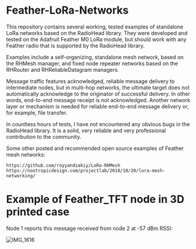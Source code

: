 # Feather-LoRa-Networks

This repository contains several working, tested examples of standalone LoRa networks based on the RadioHead library. They were developed and tested on the Adafruit Feather M0 LoRa module, but should work with any Feather radio that is supported by the RadioHead library.  

Examples include a self-organizing, standalone mesh network, based on the RHMesh manager, and fixed node repeater networks based on the RHRouter and RHReliableDatagram managers.

Message traffic features acknowledged, reliable message delivery to intermediate nodes, but in multi-hop networks, the ultimate target does not automatically acknowledge to the originator of successful delivery. In other words, end-to-end message receipt is not acknowledged. Another network layer or mechanism is needed for reliable end-to-end message delivery or, for example, file transfer.

In countless hours of tests, I have not encountered any obvious bugs in the RadioHead library. It is a solid, very reliable and very professional contribution to the community.

Some other posted and recommended open source examples of Feather mesh networks:
```
https://github.com/royyandzakiy/LoRa-RHMesh
https://nootropicdesign.com/projectlab/2018/10/20/lora-mesh-networking/
```

# Example of Feather_TFT node in 3D printed case

Node 1 reports this message received from node 2 at -57 dBm RSSI:

![IMG_1616](https://github.com/jremington/Feather-LoRa-Networks/assets/5509037/f3905397-d568-44e8-830d-529e5da48b65)
